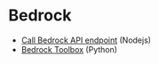 # Bedrock

* [Call Bedrock API endpoint](./call-api-endpoint.ts) (Nodejs)
* [Bedrock Toolbox](./bedrock_toolbox.py) (Python)
